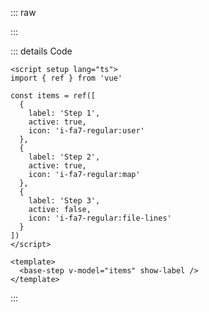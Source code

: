 ::: raw

<ClientOnly>
  <StepsIcon />
</ClientOnly>

:::

::: details Code

```vue
<script setup lang="ts">
import { ref } from 'vue'

const items = ref([
  {
    label: 'Step 1',
    active: true,
    icon: 'i-fa7-regular:user'
  },
  {
    label: 'Step 2',
    active: true,
    icon: 'i-fa7-regular:map'
  },
  {
    label: 'Step 3',
    active: false,
    icon: 'i-fa7-regular:file-lines'
  }
])
</script>

<template>
  <base-step v-model="items" show-label />
</template>
```

:::
